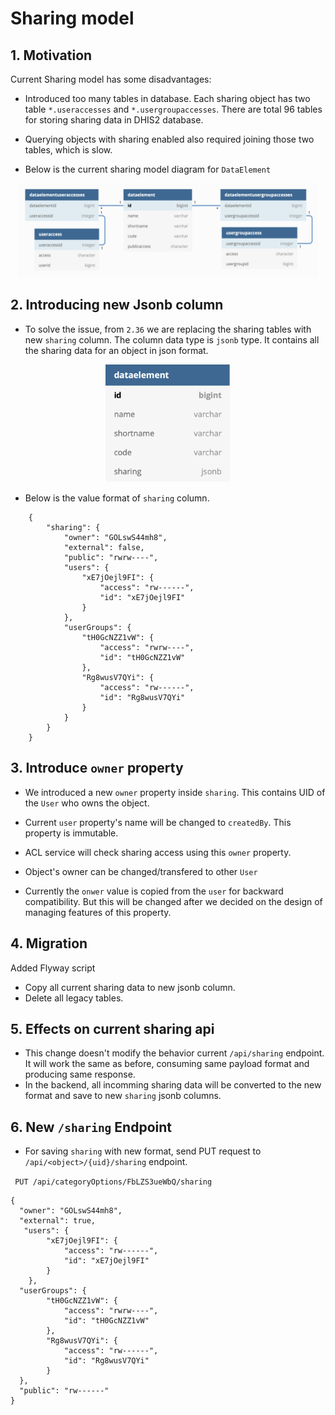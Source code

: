 # Sharing model

## 1. Motivation
Current Sharing model has some disadvantages:
- Introduced too many tables in database. Each sharing object has two table `*.useraccesses` and `*.usergroupaccesses`. There are total 96 tables for storing sharing data in DHIS2 database.
- Querying objects with sharing enabled also required joining those two tables, which is slow.

- Below is the current sharing model diagram for `DataElement`
<p align="center">
<img src="resources/images/dataelement_with_legacy_sharing.png" alt="drawing" width="480" height="150"/>
</p>

## 2. Introducing new Jsonb column
- To solve the issue, from `2.36` we are replacing the sharing tables with new `sharing` column. The column data type is `jsonb` type. It contains all the sharing data for an object in json format.
<p align="center">
<img src="resources/images/dataelement_with_sharing.png" alt="drawing" width="200" />
</p>

- Below is the value format of `sharing` column.
```
    {
        "sharing": {
            "owner": "GOLswS44mh8",
            "external": false,
            "public": "rwrw----",
            "users": {
                "xE7jOejl9FI": {
                    "access": "rw------",
                    "id": "xE7jOejl9FI"
                }
            },
            "userGroups": {
                "tH0GcNZZ1vW": {
                    "access": "rwrw----",
                    "id": "tH0GcNZZ1vW"
                },
                "Rg8wusV7QYi": {
                    "access": "rw------",
                    "id": "Rg8wusV7QYi"
                }
            }
        }
    }
```
## 3. Introduce  `owner` property
- We introduced a new `owner` property inside `sharing`. This contains UID of the `User` who owns the object. 
- Current `user` property's name will be changed to `createdBy`. This property is  immutable. 
- ACL service will check sharing access using this `owner` property.
- Object's owner can be changed/transfered to other `User`

- Currently the `onwer` value is copied from the `user` for backward compatibility. But this will be changed after we decided on the design of managing features of this property.

## 4. Migration
Added Flyway script
- Copy all current sharing data to new jsonb column.
- Delete all legacy tables.

## 5. Effects on current sharing api
- This change doesn't modify the behavior current `/api/sharing` endpoint. It will work the same as before, consuming same payload format and producing same response.
- In the backend, all incomming sharing data will be converted to the new format and save to new `sharing` jsonb columns.

## 6. New `/sharing` Endpoint
- For saving `sharing` with new format, send PUT request to `/api/<object>/{uid}/sharing` endpoint.

` PUT /api/categoryOptions/FbLZS3ueWbQ/sharing`
```
{
  "owner": "GOLswS44mh8",
  "external": true,
   "users": {
        "xE7jOejl9FI": {
            "access": "rw------",
            "id": "xE7jOejl9FI"
        }
    },
  "userGroups": {
        "tH0GcNZZ1vW": {
            "access": "rwrw----",
            "id": "tH0GcNZZ1vW"
        },
        "Rg8wusV7QYi": {
            "access": "rw------",
            "id": "Rg8wusV7QYi"
        }
  },
  "public": "rw------"
}
```




